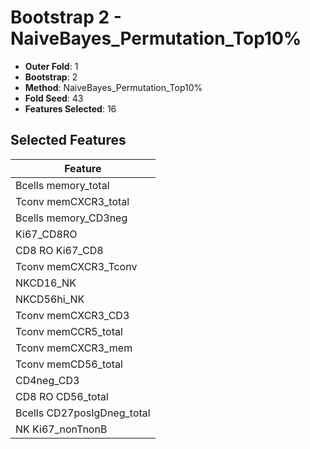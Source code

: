 # Bootstrap 2 - NaiveBayes_Permutation_Top10%

- **Outer Fold**: 1
- **Bootstrap**: 2
- **Method**: NaiveBayes_Permutation_Top10%
- **Fold Seed**: 43
- **Features Selected**: 16

## Selected Features

| Feature |
|---------|
| Bcells memory_total |
| Tconv memCXCR3_total |
| Bcells memory_CD3neg |
| Ki67_CD8RO |
| CD8 RO Ki67_CD8 |
| Tconv memCXCR3_Tconv |
| NKCD16_NK |
| NKCD56hi_NK |
| Tconv memCXCR3_CD3 |
| Tconv memCCR5_total |
| Tconv memCXCR3_mem |
| Tconv memCD56_total |
| CD4neg_CD3 |
| CD8 RO CD56_total |
| Bcells CD27posIgDneg_total |
| NK Ki67_nonTnonB |
